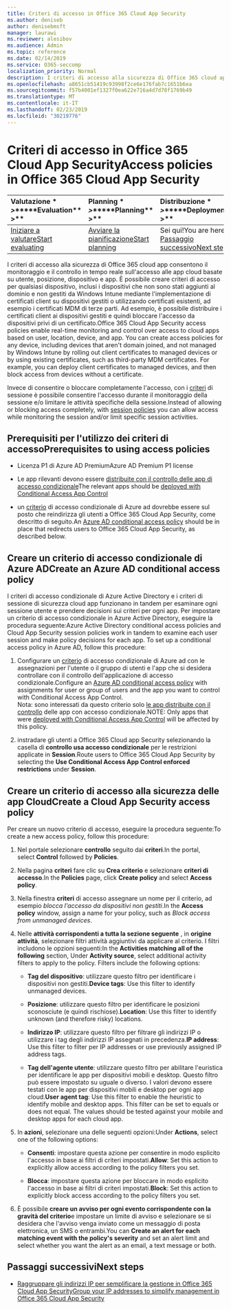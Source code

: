 ```yaml
---
title: Criteri di accesso in Office 365 Cloud App Security
ms.author: deniseb
author: denisebmsft
manager: laurawi
ms.reviewer: alesibov
ms.audience: Admin
ms.topic: reference
ms.date: 02/14/2019
ms.service: O365-seccomp
localization_priority: Normal
description: I criteri di accesso alla sicurezza di Office 365 cloud app consentono il monitoraggio e il controllo in tempo reale sull'accesso alle app cloud basate su utente, posizione, dispositivo e app. È possibile creare criteri di accesso per qualsiasi dispositivo, inclusi i dispositivi che non sono stati aggiunti al dominio e non gestiti da Windows Intune mediante l'implementazione di certificati client su dispositivi gestiti o utilizzando certificati esistenti, ad esempio i certificati MDM di terze parti. Ad esempio, è possibile distribuire i certificati client ai dispositivi gestiti e quindi bloccare l'accesso da dispositivi privi di un certificato.
ms.openlocfilehash: a8651cb51419c93998f2ce6e176fab7c1651b6ea
ms.sourcegitcommit: f57b4001ef1327f0ea622e716a4d7d78f1769b49
ms.translationtype: MT
ms.contentlocale: it-IT
ms.lasthandoff: 02/23/2019
ms.locfileid: "30219776"
---
```

# <a name="access-policies-in-office-365-cloud-app-security"></a><span data-ttu-id="c7225-105">Criteri di accesso in Office 365 Cloud App Security</span><span class="sxs-lookup"><span data-stu-id="c7225-105">Access policies in Office 365 Cloud App Security</span></span>

|<span data-ttu-id="c7225-106">Valutazione \* *\>*\*</span><span class="sxs-lookup"><span data-stu-id="c7225-106">\*\*\*\*Evaluation\*\* \>\*\*</span></span>|<span data-ttu-id="c7225-107">Planning \* *\>*\*</span><span class="sxs-lookup"><span data-stu-id="c7225-107">\*\*\*\*Planning\*\* \>\*\*</span></span>|<span data-ttu-id="c7225-108">Distribuzione \* *\>*\*</span><span class="sxs-lookup"><span data-stu-id="c7225-108">\*\*\*\*Deployment\*\* \>\*\*</span></span>|<span data-ttu-id="c7225-109">Utilizzo \* \* \* \*</span><span class="sxs-lookup"><span data-stu-id="c7225-109">\*\*\*\*Utilization\*\*\*\*</span></span>|
|:-----|:-----|:-----|:-----|
|[<span data-ttu-id="c7225-110">Iniziare a valutare</span><span class="sxs-lookup"><span data-stu-id="c7225-110">Start evaluating</span></span>](office-365-cas-overview.md) <br/> |[<span data-ttu-id="c7225-111">Avviare la pianificazione</span><span class="sxs-lookup"><span data-stu-id="c7225-111">Start planning</span></span>](get-ready-for-office-365-cas.md) <br/> |<span data-ttu-id="c7225-112">Sei qui!</span><span class="sxs-lookup"><span data-stu-id="c7225-112">You are here!</span></span>  <br/> [<span data-ttu-id="c7225-113">Passaggio successivo</span><span class="sxs-lookup"><span data-stu-id="c7225-113">Next step</span></span>](group-your-ip-addresses-in-ocas.md) <br/> |[<span data-ttu-id="c7225-114">Iniziare a utilizzare</span><span class="sxs-lookup"><span data-stu-id="c7225-114">Start utilizing</span></span>](utilization-activities-for-ocas.md) <br/> |

<span data-ttu-id="c7225-p102">I criteri di accesso alla sicurezza di Office 365 cloud app consentono il monitoraggio e il controllo in tempo reale sull'accesso alle app cloud basate su utente, posizione, dispositivo e app. È possibile creare criteri di accesso per qualsiasi dispositivo, inclusi i dispositivi che non sono stati aggiunti al dominio e non gestiti da Windows Intune mediante l'implementazione di certificati client su dispositivi gestiti o utilizzando certificati esistenti, ad esempio i certificati MDM di terze parti. Ad esempio, è possibile distribuire i certificati client ai dispositivi gestiti e quindi bloccare l'accesso da dispositivi privi di un certificato.</span><span class="sxs-lookup"><span data-stu-id="c7225-p102">Office 365 Cloud App Security access policies enable real-time monitoring and control over access to cloud apps based on user, location, device, and app. You can create access policies for any device, including devices that aren't domain joined, and not managed by Windows Intune by rolling out client certificates to managed devices or by using existing certificates, such as third-party MDM certificates. For example, you can deploy client certificates to managed devices, and then block access from devices without a certificate.</span></span>

<span data-ttu-id="c7225-118">Invece di consentire o bloccare completamente l'accesso, con i [criteri](ocas-session-policies.md) di sessione è possibile consentire l'accesso durante il monitoraggio della sessione e/o limitare le attività specifiche della sessione.</span><span class="sxs-lookup"><span data-stu-id="c7225-118">Instead of allowing or blocking access completely, with [session policies](ocas-session-policies.md) you can allow access while monitoring the session and/or limit specific session activities.</span></span>

## <a name="prerequisites-to-using-access-policies"></a><span data-ttu-id="c7225-119">Prerequisiti per l'utilizzo dei criteri di accesso</span><span class="sxs-lookup"><span data-stu-id="c7225-119">Prerequisites to using access policies</span></span>

- <span data-ttu-id="c7225-120">Licenza P1 di Azure AD Premium</span><span class="sxs-lookup"><span data-stu-id="c7225-120">Azure AD Premium P1 license</span></span>

- <span data-ttu-id="c7225-121">Le app rilevanti devono essere [distribuite con il controllo delle app di accesso condizionale](https://docs.microsoft.com/en-us/cloud-app-security/proxy-deployment-aad)</span><span class="sxs-lookup"><span data-stu-id="c7225-121">The relevant apps should be [deployed with Conditional Access App Control](https://docs.microsoft.com/en-us/cloud-app-security/proxy-deployment-aad)</span></span>

- <span data-ttu-id="c7225-122">un [criterio](https://docs.microsoft.com/azure/active-directory/active-directory-conditional-access-azure-portal) di accesso condizionale di Azure ad dovrebbe essere sul posto che reindirizza gli utenti a Office 365 Cloud App Security, come descritto di seguito.</span><span class="sxs-lookup"><span data-stu-id="c7225-122">An [Azure AD conditional access policy](https://docs.microsoft.com/azure/active-directory/active-directory-conditional-access-azure-portal) should be in place that redirects users to Office 365 Cloud App Security, as described below.</span></span>

## <a name="create-an-azure-ad-conditional-access-policy"></a><span data-ttu-id="c7225-123">Creare un criterio di accesso condizionale di Azure AD</span><span class="sxs-lookup"><span data-stu-id="c7225-123">Create an Azure AD conditional access policy</span></span>

<span data-ttu-id="c7225-p103">I criteri di accesso condizionale di Azure Active Directory e i criteri di sessione di sicurezza cloud app funzionano in tandem per esaminare ogni sessione utente e prendere decisioni sui criteri per ogni app. Per impostare un criterio di accesso condizionale in Azure Active Directory, eseguire la procedura seguente:</span><span class="sxs-lookup"><span data-stu-id="c7225-p103">Azure Active Directory conditional access policies and Cloud App Security session policies work in tandem to examine each user session and make policy decisions for each app. To set up a conditional access policy in Azure AD, follow this procedure:</span></span>

1. <span data-ttu-id="c7225-126">Configurare un [criterio](https://docs.microsoft.com/azure/active-directory/active-directory-conditional-access-azure-portal) di accesso condizionale di Azure ad con le assegnazioni per l'utente o il gruppo di utenti e l'app che si desidera controllare con il controllo dell'applicazione di accesso condizionale.</span><span class="sxs-lookup"><span data-stu-id="c7225-126">Configure an [Azure AD conditional access policy](https://docs.microsoft.com/azure/active-directory/active-directory-conditional-access-azure-portal) with assignments for user or group of users and the app you want to control with Conditional Access App Control.</span></span><br><span data-ttu-id="c7225-127">Nota: sono interessati da questo criterio solo [le app distribuite con il controllo](https://docs.microsoft.com/cloud-app-security/proxy-deployment-aad) delle app con accesso condizionale.</span><span class="sxs-lookup"><span data-stu-id="c7225-127">NOTE: Only apps that were [deployed with Conditional Access App Control](https://docs.microsoft.com/cloud-app-security/proxy-deployment-aad) will be affected by this policy.</span></span>

2. <span data-ttu-id="c7225-128">instradare gli utenti a Office 365 Cloud app Security selezionando la casella di **controllo usa accesso condizionale** per le restrizioni applicate in **Session**.</span><span class="sxs-lookup"><span data-stu-id="c7225-128">Route users to Office 365 Cloud App Security by selecting the **Use Conditional Access App Control enforced restrictions** under **Session**.</span></span>

## <a name="create-a-cloud-app-security-access-policy"></a><span data-ttu-id="c7225-129">Creare un criterio di accesso alla sicurezza delle app Cloud</span><span class="sxs-lookup"><span data-stu-id="c7225-129">Create a Cloud App Security access policy</span></span>

<span data-ttu-id="c7225-130">Per creare un nuovo criterio di accesso, eseguire la procedura seguente:</span><span class="sxs-lookup"><span data-stu-id="c7225-130">To create a new access policy, follow this procedure:</span></span>

1. <span data-ttu-id="c7225-131">Nel portale selezionare **controllo** seguito dai **criteri**.</span><span class="sxs-lookup"><span data-stu-id="c7225-131">In the portal, select **Control** followed by **Policies**.</span></span>

2. <span data-ttu-id="c7225-132">Nella pagina **criteri** fare clic su **Crea criterio** e selezionare **criteri di accesso**.</span><span class="sxs-lookup"><span data-stu-id="c7225-132">In the **Policies** page, click **Create policy** and select **Access policy**.</span></span>

3. <span data-ttu-id="c7225-133">Nella finestra **criteri** di accesso assegnare un nome per il criterio, ad esempio *blocca l'accesso da dispositivi non gestiti*.</span><span class="sxs-lookup"><span data-stu-id="c7225-133">In the **Access policy** window, assign a name for your policy, such as *Block access from unmanaged devices*.</span></span>

4. <span data-ttu-id="c7225-p104">Nelle **attività corrispondenti a tutta la sezione seguente** , in **origine attività**, selezionare filtri attività aggiuntivi da applicare al criterio. I filtri includono le opzioni seguenti:</span><span class="sxs-lookup"><span data-stu-id="c7225-p104">In the **Activities matching all of the following** section, Under **Activity source**, select additional activity filters to apply to the policy. Filters include the following options:</span></span>
    
    - <span data-ttu-id="c7225-136">**Tag del dispositivo**: utilizzare questo filtro per identificare i dispositivi non gestiti.</span><span class="sxs-lookup"><span data-stu-id="c7225-136">**Device tags**: Use this filter to identify unmanaged devices.</span></span>
    
    - <span data-ttu-id="c7225-137">**Posizione**: utilizzare questo filtro per identificare le posizioni sconosciute (e quindi rischiose).</span><span class="sxs-lookup"><span data-stu-id="c7225-137">**Location**: Use this filter to identify unknown (and therefore risky) locations.</span></span>
    
    - <span data-ttu-id="c7225-138">**Indirizzo IP**: utilizzare questo filtro per filtrare gli indirizzi IP o utilizzare i tag degli indirizzi IP assegnati in precedenza.</span><span class="sxs-lookup"><span data-stu-id="c7225-138">**IP address**: Use this filter to filter per IP addresses or use previously assigned IP address tags.</span></span>
    
    - <span data-ttu-id="c7225-p105">**Tag dell'agente utente**: utilizzare questo filtro per abilitare l'euristica per identificare le app per dispositivi mobili e desktop. Questo filtro può essere impostato su uguale o diverso. I valori devono essere testati con le app per dispositivi mobili e desktop per ogni app cloud.</span><span class="sxs-lookup"><span data-stu-id="c7225-p105">**User agent tag**: Use this filter to enable the heuristic to identify mobile and desktop apps. This filter can be set to equals or does not equal. The values should be tested against your mobile and desktop apps for each cloud app.</span></span>

5. <span data-ttu-id="c7225-142">In **azioni**, selezionare una delle seguenti opzioni:</span><span class="sxs-lookup"><span data-stu-id="c7225-142">Under **Actions**, select one of the following options:</span></span>
    
    - <span data-ttu-id="c7225-143">**Consenti**: impostare questa azione per consentire in modo esplicito l'accesso in base ai filtri di criteri impostati.</span><span class="sxs-lookup"><span data-stu-id="c7225-143">**Allow**: Set this action to explicitly allow access according to the policy filters you set.</span></span>
    
    - <span data-ttu-id="c7225-144">**Blocca**: impostare questa azione per bloccare in modo esplicito l'accesso in base ai filtri di criteri impostati.</span><span class="sxs-lookup"><span data-stu-id="c7225-144">**Block**: Set this action to explicitly block access according to the policy filters you set.</span></span>

6. <span data-ttu-id="c7225-145">È possibile **creare un avviso per ogni evento corrispondente con la gravità del criterio**e impostare un limite di avviso e selezionare se si desidera che l'avviso venga inviato come un messaggio di posta elettronica, un SMS o entrambi.</span><span class="sxs-lookup"><span data-stu-id="c7225-145">You can **Create an alert for each matching event with the policy's severity** and set an alert limit and select whether you want the alert as an email, a text message or both.</span></span>

## <a name="next-steps"></a><span data-ttu-id="c7225-146">Passaggi successivi</span><span class="sxs-lookup"><span data-stu-id="c7225-146">Next steps</span></span>

- [<span data-ttu-id="c7225-147">Raggruppare gli indirizzi IP per semplificare la gestione in Office 365 Cloud App Security</span><span class="sxs-lookup"><span data-stu-id="c7225-147">Group your IP addresses to simplify management in Office 365 Cloud App Security</span></span>](group-your-ip-addresses-in-ocas.md)